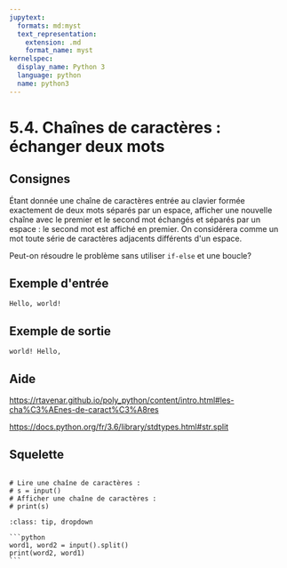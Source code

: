 ```yaml
---
jupytext:
  formats: md:myst
  text_representation:
    extension: .md
    format_name: myst
kernelspec:
  display_name: Python 3
  language: python
  name: python3
---
```


# 5.4. Chaînes de caractères : échanger deux mots

## Consignes

Étant donnée une chaîne de caractères entrée au clavier formée exactement de deux mots séparés par un espace, afficher une nouvelle chaîne avec le premier et le second mot échangés et séparés par un espace : le second mot est affiché en premier. On considérera comme un mot toute série de caractères adjacents différents d'un espace.


Peut-on résoudre le problème sans utiliser `if-else` et une boucle?

## Exemple d'entrée

```
Hello, world!
```

## Exemple de sortie

```
world! Hello,
```

## Aide

https://rtavenar.github.io/poly_python/content/intro.html#les-cha%C3%AEnes-de-caract%C3%A8res

https://docs.python.org/fr/3.6/library/stdtypes.html#str.split

## Squelette

```{code-cell} ipython3

# Lire une chaîne de caractères :
# s = input()
# Afficher une chaîne de caractères :
# print(s)

```

````{admonition} Cliquez ici pour voir la solution
:class: tip, dropdown

```python
word1, word2 = input().split()
print(word2, word1)
```
````
